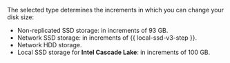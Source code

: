 The selected type determines the increments in which you can change your disk size:
* Non-replicated SSD storage: in increments of 93 GB.
* Network SSD storage: in increments of {{ local-ssd-v3-step }}.
* Network HDD storage.
* Local SSD storage for **Intel Cascade Lake**: in increments of 100 GB.

